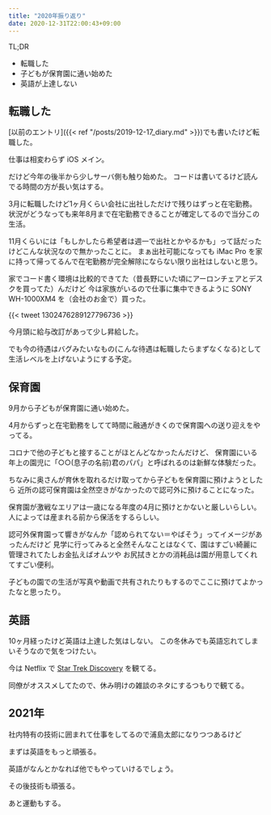 ```yaml
---
title: "2020年振り返り"
date: 2020-12-31T22:00:43+09:00
---
```


TL;DR
* 転職した
* 子どもが保育園に通い始めた
* 英語が上達しない


## 転職した

[以前のエントリ]({{< ref "/posts/2019-12-17_diary.md" >}})でも書いたけど転職した。

仕事は相変わらず iOS メイン。

だけど今年の後半から少しサーバ側も触り始めた。
コードは書いてるけど読んでる時間の方が長い気はする。

3月に転職したけど1ヶ月くらい会社に出社しただけで残りはずっと在宅勤務。
状況がどうなっても来年8月まで在宅勤務できることが確定してるので当分この生活。

11月くらいには「もしかしたら希望者は週一で出社とかやるかも」って話だったけどこんな状況なので無かったことに。
まぁ出社可能になっても iMac Pro を家に持って帰ってるんで在宅勤務が完全解除にならない限り出社はしないと思う。

家でコード書く環境は比較的できてた（昔長野にいた頃にアーロンチェアとデスクを買ってた）んだけど
今は家族がいるので仕事に集中できるように SONY WH-1000XM4 を（会社のお金で）買った。

{{< tweet 1302476289127796736 >}}

今月頭に給与改訂があって少し昇給した。

でも今の待遇はバグみたいなもの(こんな待遇は転職したらまずなくなる)として生活レベルを上げないようにする予定。

## 保育園

9月から子どもが保育園に通い始めた。

4月からずっと在宅勤務をしてて時間に融通がきくので保育園への送り迎えをやってる。

コロナで他の子どもと接することがほとんどなかったんだけど、
保育園にいる年上の園児に「○○(息子の名前)君のパパ」と呼ばれるのは新鮮な体験だった。

ちなみに奥さんが育休を取れるだけ取ってから子どもを保育園に預けようとしたら
近所の認可保育園は全然空きがなかったので認可外に預けることになった。

保育園が激戦なエリアは一歳になる年度の4月に預けとかないと厳しいらしい。
人によっては産まれる前から保活をするらしい。

認可外保育園って響きがなんか「認められてない＝やばそう」ってイメージがあったんだけど
見学に行ってみると全然そんなことはなくて、園はすごい綺麗に管理されてたしお金払えばオムツや
お尻拭きとかの消耗品は園が用意してくれてすごい便利。

子どもの園での生活が写真や動画で共有されたりもするのでここに預けてよかったなと思ったり。


## 英語

10ヶ月経ったけど英語は上達した気はしない。
この冬休みでも英語忘れてしまいそうなので気をつけたい。

今は Netflix で [Star Trek Discovery](https://www.netflix.com/title/80126024) を観てる。

同僚がオススメしてたので、休み明けの雑談のネタにするつもりで観てる。

## 2021年

社内特有の技術に囲まれて仕事をしてるので浦島太郎になりつつあるけど

まずは英語をもっと頑張る。

英語がなんとかなれば他でもやっていけるでしょう。

その後技術も頑張る。

あと運動もする。
